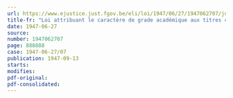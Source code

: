 ```yaml
---
url: https://www.ejustice.just.fgov.be/eli/loi/1947/06/27/1947062707/justel
title-fr: "Loi attribuant le caractère de grade académique aux titres conférés par les écoles de médecine vétérinaire de l'Etat et par les instituts agronomiques de l'Etat ou agréés par celui-ci"
date: 1947-06-27
source:
number: 1947062707
page: 888888
case: 1947-06-27/07
publication: 1947-09-13
starts:
modifies:
pdf-original:
pdf-consolidated:
---
```


